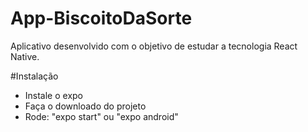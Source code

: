 # App-BiscoitoDaSorte
Aplicativo desenvolvido com o objetivo de estudar a tecnologia React Native.

#Instalação
- Instale o expo
- Faça o downloado do projeto
- Rode: "expo start" ou "expo android"
